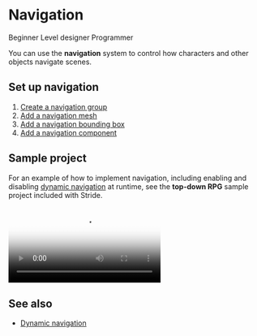 # Navigation

<span class="badge text-bg-primary">Beginner</span>
<span class="badge text-bg-success">Level designer</span>
<span class="badge text-bg-success">Programmer</span>

You can use the **navigation** system to control how characters and other objects navigate scenes.

## Set up navigation

1. [Create a navigation group](navigation-groups.md)
2. [Add a navigation mesh](navigation-meshes.md)
3. [Add a navigation bounding box](navigation-bounding-boxes.md)
4. [Add a navigation component](navigation-components.md)

## Sample project

For an example of how to implement navigation, including enabling and disabling [dynamic navigation](dynamic-navigation.md) at runtime, see the **top-down RPG** sample project included with Stride.

<p>
<video autoplay loop class="responsive-video" poster="media/NoOutlineAE.jpg">
   <source src="media/NoOutlineAE.mp4" type="video/mp4">
</video>
</p>

## See also

* [Dynamic navigation](dynamic-navigation.md)